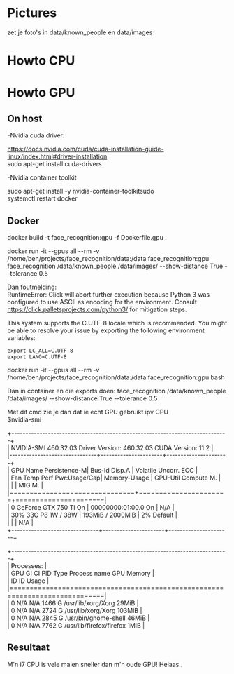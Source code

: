 # Pictures
zet je foto's in data/known_people en data/images

# Howto CPU

# Howto GPU

## On host

-Nvidia cuda driver:  

https://docs.nvidia.com/cuda/cuda-installation-guide-linux/index.html#driver-installation  
sudo apt-get install cuda-drivers  

-Nvidia container toolkit  

sudo apt-get install -y nvidia-container-toolkitsudo  
systemctl restart docker  

## Docker

docker build -t face_recognition:gpu -f Dockerfile.gpu .

docker run -it --gpus all --rm -v /home/ben/projects/face_recognition/data:/data face_recognition:gpu face_recognition /data/known_people /data/images/ --show-distance True --tolerance 0.5

Dan foutmelding:  
RuntimeError: Click will abort further execution because Python 3 was configured to use ASCII as encoding for the environment. Consult https://click.palletsprojects.com/python3/ for mitigation steps.

This system supports the C.UTF-8 locale which is recommended. You might be able to resolve your issue by exporting the following environment variables:

    export LC_ALL=C.UTF-8
    export LANG=C.UTF-8

docker run -it --gpus all --rm -v /home/ben/projects/face_recognition/data:/data face_recognition:gpu bash

Dan in container en die exports doen:
face_recognition /data/known_people /data/images/ --show-distance True --tolerance 0.5

Met dit cmd zie je dan dat ie echt GPU gebruikt ipv CPU  
$nvidia-smi 

+-----------------------------------------------------------------------------+  
| NVIDIA-SMI 460.32.03    Driver Version: 460.32.03    CUDA Version: 11.2     |  
|-------------------------------+----------------------+----------------------+  
| GPU  Name        Persistence-M| Bus-Id        Disp.A | Volatile Uncorr. ECC |  
| Fan  Temp  Perf  Pwr:Usage/Cap|         Memory-Usage | GPU-Util  Compute M. |  
|                               |                      |               MIG M. |  
|===============================+======================+======================|  
|   0  GeForce GTX 750 Ti  On   | 00000000:01:00.0  On |                  N/A |  
| 30%   33C    P8     1W /  38W |    193MiB /  2000MiB |      2%      Default |  
|                               |                      |                  N/A |  
+-------------------------------+----------------------+----------------------+  
                                                                                 
+-----------------------------------------------------------------------------+  
| Processes:                                                                  |  
|  GPU   GI   CI        PID   Type   Process name                  GPU Memory |  
|        ID   ID                                                   Usage      |  
|=============================================================================|  
|    0   N/A  N/A      1466      G   /usr/lib/xorg/Xorg                 29MiB |  
|    0   N/A  N/A      2724      G   /usr/lib/xorg/Xorg                103MiB |  
|    0   N/A  N/A      2845      G   /usr/bin/gnome-shell               46MiB |  
|    0   N/A  N/A      7762      G   /usr/lib/firefox/firefox            1MiB |  


## Resultaat
M'n i7 CPU is vele malen sneller dan m'n oude GPU! Helaas..

